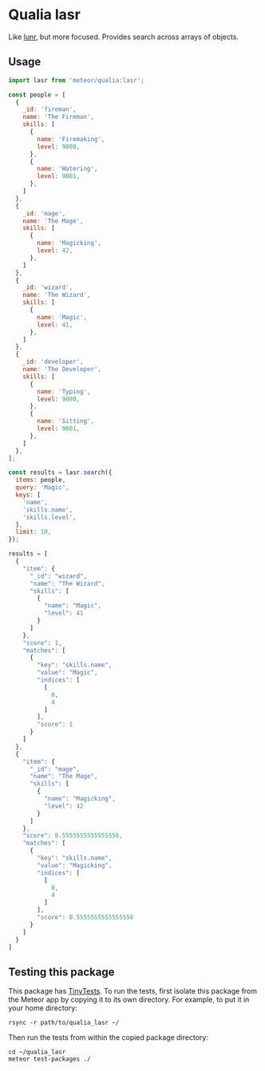 # Qualia lasr

Like [lunr](https://lunrjs.com/), but more focused. Provides search across
arrays of objects.

## Usage

```js
import lasr from 'meteor/qualia:lasr';

const people = [
  {
    _id: 'fireman',
    name: 'The Fireman',
    skills: [
      {
        name: 'Firemaking',
        level: 9000,
      },
      {
        name: 'Watering',
        level: 9001,
      },
    ]
  },
  {
    _id: 'mage',
    name: 'The Mage',
    skills: [
      {
        name: 'Magicking',
        level: 42,
      },
    ]
  },
  {
    _id: 'wizard',
    name: 'The Wizard',
    skills: [
      {
        name: 'Magic',
        level: 41,
      },
    ]
  },
  {
    _id: 'developer',
    name: 'The Developer',
    skills: [
      {
        name: 'Typing',
        level: 9000,
      },
      {
        name: 'Sitting',
        level: 9001,
      },
    ]
  },
];

const results = lasr.search({
  items: people,
  query: 'Magic',
  keys: [
    'name',
    'skills.name',
    'skills.level',
  ],
  limit: 10,
});
```

```js
results = [
  {
    "item": {
      "_id": "wizard",
      "name": "The Wizard",
      "skills": [
        {
          "name": "Magic",
          "level": 41
        }
      ]
    },
    "score": 1,
    "matches": [
      {
        "key": "skills.name",
        "value": "Magic",
        "indices": [
          [
            0,
            4
          ]
        ],
        "score": 1
      }
    ]
  },
  {
    "item": {
      "_id": "mage",
      "name": "The Mage",
      "skills": [
        {
          "name": "Magicking",
          "level": 42
        }
      ]
    },
    "score": 0.5555555555555556,
    "matches": [
      {
        "key": "skills.name",
        "value": "Magicking",
        "indices": [
          [
            0,
            4
          ]
        ],
        "score": 0.5555555555555556
      }
    ]
  }
]
```

## Testing this package

This package has
[TinyTests](https://github.com/meteor/meteor/tree/master/packages/tinytest). To
run the tests, first isolate this package from the Meteor app by copying it to
its own directory. For example, to put it in your home directory:

    rsync -r path/to/qualia_lasr ~/

Then run the tests from within the copied package directory:

    cd ~/qualia_lasr
    meteor test-packages ./
